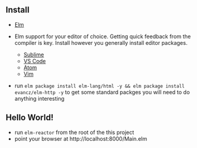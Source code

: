 
## Install

- [Elm](http://install.elm-lang.org/Elm-Platform-0.17.1.pkg)
- Elm support for your editor of choice. Getting quick feedback from the compiler is key.
Install however you generally install editor packages.
  - [Sublime](https://packagecontrol.io/packages/Elm%20Language%20Support)
  - [VS Code](https://github.com/sbrink/vscode-elm)
  - [Atom](https://atom.io/packages/language-elm)
  - [Vim](https://github.com/lambdatoast/elm.vim)

- run `elm package install elm-lang/html -y && elm package install evancz/elm-http -y` to get some standard packges you will need to do anything interesting


## Hello World!

- run `elm-reactor` from the root of the this project
- point your browser at http://localhost:8000/Main.elm



